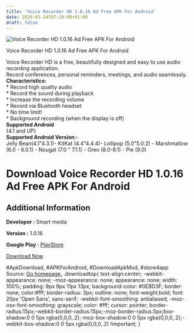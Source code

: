 ```yaml
---
title: 'Voice Recorder HD 1.0.16 Ad Free APK For Android'
date: 2020-01-24T07:28:00+01:00
draft: false
---
```


![Voice Recorder HD 1.0.16 Ad Free APK For Android](https://i1.wp.com/apkhome.net/wp-content/uploads/2020/01/Voice-Recorder-HD-1.0.16-Ad-Free.png "Voice Recorder HD 1.0.16 Ad Free APK For Android")

  

Voice Recorder HD 1.0.16 Ad Free APK For Android

Voice Recorder HD is a free, beautifully designed and easy to use audio recording application.  
Record conferences, personal reminders, meetings, and audio seamlessly.  
**Characteristics:**  
\* Record high quality audio  
\* Record the sound during playback  
\* Increase the recording volume  
\* Record via Bluetooth headset  
\* No time limit!  
\* Background recording (when the display is off)  
**Supported Android**  
{4.1 and UP}  
**Supported Android Version**:-  
Jelly Bean(4.1"4.3.1)- KitKat (4.4"4.4.4)- Lollipop (5.0"5.0.2) - Marshmallow (6.0 - 6.0.1) - Nougat (7.0 " 7.1.1) - Oreo (8.0-8.1) - Pie (9.0)

Download Voice Recorder HD 1.0.16 Ad Free APK For Android
=========================================================

Additional Information
----------------------

**Developer :** Smart media

**Version :** 1.0.16

**Google Play :** [PlayStore](https://play.google.com/store/apps/details?id=voice.recorder.hd)

  

[Download Now](https://store4app.co/post/voice-recorder-hd-1-0-16-ad-free-apk-for-android_1579766269)

  
#ApkDownload, #APKForAndroid, #DownloadApkMod, #store4app  
Source: [Go homepage.](https://store4app.co/post/voice-recorder-hd-1-0-16-ad-free-apk-for-android_1579766269) .downloadtop{ text-align:center; -webkit-appearance: none; -moz-appearance: none; appearance: none; width: 100%; padding: 9px 9px 11px 13px; background-color: #0EBD3F; border: none; color:#fff; border-radius: 3px; outline: none; font-weight;bold; font: 20px 'Open Sans', sans-serif; -webkit-font-smoothing: antialiased; -moz-osx-font-smoothing: grayscale; color: #fff; cursor: pointer; border-radius:15px;-webkit-border-radius:15px;-moz-border-radius:5px;box-shadow:0 0 5px rgba(0,0,0,.2);-moz-box-shadow:0 0 5px rgba(0,0,0,.2);-webkit-box-shadow:0 0 5px rgba(0,0,0,.2) !important; }